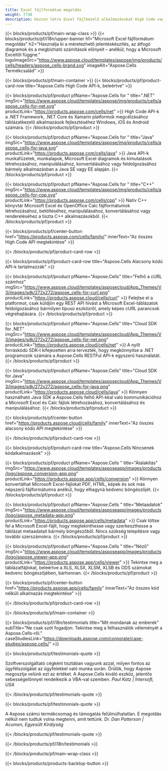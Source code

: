 ```yaml
---
title: Excel fájlformátum megoldás
weight: 7730
description: Hozzon létre Excel fájlkezelő alkalmazásokat High Code vagy Low Code API-k vagy No Code Apps segítségével, hogy megtekinthesse az Excel-fájlok ellenőrzését vagy konvertálását.
---
```

{{< blocks/products/pf/main-wrap-class >}}
{{< blocks/products/pf/i18n/upper-banner h1="Microsoft Excel fájlformátum megoldás" h2="Használja ki a méretezhető jelentéskészítés, az átfogó diagramok és a megbízható számítások előnyeit – anélkül, hogy a Microsoft Exceltől függne." logoImageSrc="https://www.aspose.cloud/templates/aspose/img/products/cells/headers/aspose_cells-brand.svg" imageAlt="Aspose.Cells Termékcsalád" >}}

{{< blocks/products/pf/main-container >}}
{{< blocks/products/pf/product-card-row title="Aspose.Cells High Code API-k, beleértve" >}}

{{< blocks/products/pf/product pfName="Aspose.Cells for " title=".NET" imgSrc="https://www.aspose.cloud/templates/aspose/img/products/cells/aspose_cells-for-net.svg" productLink="https://products.aspose.com/cells/net" >}}
High Code API-k a .NET Framework, .NET Core és Xamarin platformok megcélzásához táblázatkezelő alkalmazások fejlesztéséhez Windows, iOS és Android számára.
{{< /blocks/products/pf/product >}}

{{< blocks/products/pf/product pfName="Aspose.Cells for " title="Java" imgSrc="https://www.aspose.cloud/templates/aspose/img/products/cells/aspose_cells-for-java.svg" productLink="https://products.aspose.com/cells/java" >}}
Java API-k munkafüzetek, munkalapok, Microsoft Excel diagramok és kimutatások létrehozásához, manipulálásához, konvertálásához vagy feldolgozásához bármely alkalmazásban a Java SE vagy EE alapján.
{{< /blocks/products/pf/product >}}

{{< blocks/products/pf/product pfName="Aspose.Cells for " title="C++" imgSrc="https://www.aspose.cloud/templates/aspose/img/products/cells/aspose_cells-for-cpp.svg" productLink="https://products.aspose.com/cells/cpp" >}}
Natív C++ könyvtár Microsoft Excel és OpenOffice Calc fájlformátumok létrehozásához, betöltéséhez, manipulálásához, konvertálásához vagy rendereléséhez a tiszta C++ alkalmazásokból.
{{< /blocks/products/pf/product >}}

{{< blocks/products/pf/center-button href="https://products.aspose.com/cells/family/" innerText="Az összes High Code API megtekintése" >}}

{{< /blocks/products/pf/product-card-row >}}

{{< blocks/products/pf/product-card-row title="Aspose.Cells Alacsony kódú API-k tartalmazzák" >}}

{{< blocks/products/pf/product pfName="Aspose.Cells" title="Felhő a cURL számhoz" imgSrc="https://www.aspose.cloud/templates/asposecloud/App_Themes/V3/images/sdk/272x272/aspose_cells-for-curl.png" productLink="https://products.aspose.cloud/cells/curl" >}}
Felejtse el a platformot, csak küldjön egy REST API hívást a Microsoft Excel-táblázatok feldolgozásához bármilyen típusú eszközről, amely képes cURL parancsok végrehajtására.
{{< /blocks/products/pf/product >}}

{{< blocks/products/pf/product pfName="Aspose.Cells" title="Cloud SDK for .NET" imgSrc="https://www.aspose.cloud/templates/asposecloud/App_Themes/V3/images/sdk/272x272/aspose_cells-for-net.png" productLink="https://products.aspose.cloud/cells/net" >}}
A nyílt forráskódú SDK-t kifejezetten arra tervezték, hogy megkönnyítse a .NET programozók számára a Aspose.Cells RESTFul API-k egyszerű használatát.
{{< /blocks/products/pf/product >}}

{{< blocks/products/pf/product pfName="Aspose.Cells" title="Cloud SDK for Java" imgSrc="https://www.aspose.cloud/templates/asposecloud/App_Themes/V3/images/sdk/272x272/aspose_cells-for-java.png" productLink="https://products.aspose.cloud/cells/java" >}}
Könnyen használható Java SDK a Aspose.Cells felhő API-kkal való kommunikációhoz a Microsoft Excel és Calc fájlok létrehozásához, konvertálásához és manipulálásához.
{{< /blocks/products/pf/product >}}

{{< blocks/products/pf/center-button href="https://products.aspose.cloud/cells/family" innerText="Az összes alacsony kódú API megtekintése" >}}

{{< /blocks/products/pf/product-card-row >}}

{{< blocks/products/pf/product-card-row title="Aspose.Cells Nincsenek kódalkalmazások" >}}

{{< blocks/products/pf/product pfName="Aspose.Cells " title="Átalakítás" imgSrc="https://www.aspose.cloud/templates/asposeapp/images/products/logo/aspose_conversion-app.png" productLink="https://products.aspose.app/cells/conversion" >}}
Könnyen konvertálhat Microsoft Excel-fájlokat PDF, HTML, képek és sok más népszerű fájlformátumra anélkül, hogy elhagyná kedvenc böngészőjét.
{{< /blocks/products/pf/product >}}

{{< blocks/products/pf/product pfName="Aspose.Cells " title="Metaadatok" imgSrc="https://www.aspose.cloud/templates/asposeapp/images/products/logo/aspose_metadata-app.png" productLink="https://products.aspose.app/cells/metadata" >}}
Csak töltse fel a Microsoft Excel-fájlt, hogy megtekinthesse vagy szerkeszthesse a táblázat metaadatait bármely böngészőből. Nincs szükség telepítésre vagy további szerszámokra.
{{< /blocks/products/pf/product >}}

{{< blocks/products/pf/product pfName="Aspose.Cells " title="Néző" imgSrc="https://www.aspose.cloud/templates/asposeapp/images/products/logo/aspose_viewer-app.png" productLink="https://products.aspose.app/cells/viewer" >}}
Tekintse meg a táblázatfájlokat, beleértve a XLS, XLSX, XLSM, XLSB és ODS számokat kedvenc böngészőjében, bárhonnan.
{{< /blocks/products/pf/product >}}

{{< blocks/products/pf/center-button href="https://products.aspose.app/cells/family" innerText="Az összes kód nélküli alkalmazás megtekintése" >}}

{{< /blocks/products/pf/product-card-row >}}

{{< /blocks/products/pf/main-container >}}

{{< blocks/products/pf/i18n/testimonials title="Mit mondanak az emberek" subTitle="Ne csak szót fogadjon. Tekintse meg a felhasználók véleményét a Aspose.Cells-ről." caseStudiesLink="https://downloads.aspose.com/corporate/case-studies/aspose.cells/" >}}

{{< blocks/products/pf/testimonials-quote >}}
<p class="first">
 Szoftverszolgáltató cégként tisztában vagyunk azzal, milyen fontos az ügyfélszolgálat az ügyfelekkel való munka során. Örülök, hogy Aspose megosztja velünk ezt az értéket. A Aspose.Cells kiváló eszköz, jelentős sebességelőnnyel rendelkezik a VBA-val szemben.
 <em>
 Paul Katz | Intersoft, USA
 </em>
</p>

{{< /blocks/products/pf/testimonials-quote >}}

{{< blocks/products/pf/testimonials-quote >}}
<p class="second">
 A Aspose számú termékcsomag és támogatás felülmúlhatatlan. E megoldás nélkül nem tudtuk volna megtenni, amit tettünk.
 <em>
 Dr. Dan Patterson | Acumen, Egyesült Királyság
 </em>
</p>

{{< /blocks/products/pf/testimonials-quote >}}

{{< /blocks/products/pf/i18n/testimonials >}}

{{< /blocks/products/pf/main-wrap-class >}}

{{< blocks/products/products-backtop-button >}}
